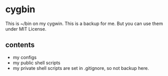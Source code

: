 # cygbin
This is ~/bin on my cygwin. This is a backup for me.
But you can use them under MIT License.

## contents
* my configs
* my public shell scripts
 * my private shell scripts are set in .gitignore, so not backup here.
